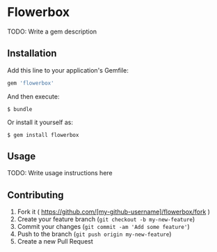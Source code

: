 # Flowerbox

TODO: Write a gem description

## Installation

Add this line to your application's Gemfile:

```ruby
gem 'flowerbox'
```

And then execute:

    $ bundle

Or install it yourself as:

    $ gem install flowerbox

## Usage

TODO: Write usage instructions here

## Contributing

1. Fork it ( https://github.com/[my-github-username]/flowerbox/fork )
2. Create your feature branch (`git checkout -b my-new-feature`)
3. Commit your changes (`git commit -am 'Add some feature'`)
4. Push to the branch (`git push origin my-new-feature`)
5. Create a new Pull Request
